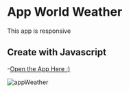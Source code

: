 # App World Weather

This app is responsive

## Create with Javascript 

-[Open the App Here :)](https://juanmaramirez.github.io/AppWeather/NewDist)


![appWeather](https://user-images.githubusercontent.com/94731166/149411920-de3eec1f-439b-43c4-af2a-f9ba019e1d00.png)
